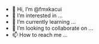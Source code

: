 - 👋 Hi, I’m @fmxkacui
- 👀 I’m interested in ...
- 🌱 I’m currently learning ...
- 💞️ I’m looking to collaborate on ...
- 📫 How to reach me ...

<!---
fmxkacui/fmxkacui is a ✨ special ✨ repository because its `README.md` (this file) appears on your GitHub profile.
You can click the Preview link to take a look at your changes.
--->
